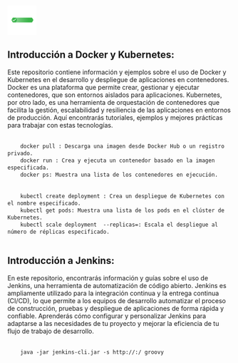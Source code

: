 <img src="styles/assets/img/banner-mybanner.png" width="65" alt="Banner"> 
<br>
<h2>Introducción a Docker y Kubernetes:</h2>
<p>
Este repositorio contiene información y ejemplos sobre el uso de Docker y Kubernetes en el desarrollo y despliegue de aplicaciones en contenedores. Docker es una plataforma que permite crear, gestionar y ejecutar contenedores, que son entornos aislados para aplicaciones. Kubernetes, por otro lado, es una herramienta de orquestación de contenedores que facilita la gestión, escalabilidad y resiliencia de las aplicaciones en entornos de producción. Aquí encontrarás tutoriales, ejemplos y mejores prácticas para trabajar con estas tecnologías.
<pre>
    <code>
    docker pull <imagen>: Descarga una imagen desde Docker Hub o un registro privado.
    docker run <imagen>: Crea y ejecuta un contenedor basado en la imagen especificada.
    docker ps: Muestra una lista de los contenedores en ejecución.
    </code>
    <code>
    kubectl create deployment <nombre>: Crea un despliegue de Kubernetes con el nombre especificado.
    kubectl get pods: Muestra una lista de los pods en el clúster de Kubernetes.
    kubectl scale deployment <nombre> --replicas=<número>: Escala el despliegue al número de réplicas especificado.
    </code>
</pre>
</p>

<h2>Introducción a Jenkins:</h2>
<p>
En este repositorio, encontrarás información y guías sobre el uso de Jenkins, una herramienta de automatización de código abierto. Jenkins es ampliamente utilizado para la integración continua y la entrega continua (CI/CD), lo que permite a los equipos de desarrollo automatizar el proceso de construcción, pruebas y despliegue de aplicaciones de forma rápida y confiable. Aprenderás cómo configurar y personalizar Jenkins para adaptarse a las necesidades de tu proyecto y mejorar la eficiencia de tu flujo de trabajo de desarrollo.
<pre>
    <code>
    java -jar jenkins-cli.jar -s http://<host>:<port>/ groovy <script>: Ejecuta un script Groovy en Jenkins mediante la CLI.
    java -jar jenkins-cli.jar -s http://<host>:<port>/ build <nombre-del-job>: Inicia una compilación del trabajo (job) especificado.
    java -jar jenkins-cli.jar -s http://<host>:<port>/ safe-restart: Realiza un reinicio seguro del servidor Jenkins.
    </code>
</pre>
</p>

<h2>Introducción a GitLab y Git:</h2>
<p>
Este repositorio contiene recursos para familiarizarte con GitLab y Git, dos herramientas esenciales en el desarrollo de software colaborativo. Git es un sistema de control de versiones distribuido que permite a los desarrolladores rastrear y gestionar cambios en el código de manera eficiente. GitLab, por otro lado, es una plataforma de gestión del ciclo de vida del desarrollo de software que integra Git y proporciona funcionalidades adicionales, como seguimiento de problemas, integración continua y despliegue automatizado. Aquí aprenderás a utilizar estas herramientas para facilitar la colaboración y el desarrollo ágil de software.
<pre>
    <code>
    git init: Inicializa un repositorio Git en el directorio actual.
    git add <archivo>: Agrega un archivo al área de preparación para el siguiente commit.
    git commit -m "Mensaje del commit": Crea un commit con los cambios en el área de preparación.
    --
    gitlab project create <nombre>: Crea un nuevo proyecto en GitLab.
    gitlab group create <nombre>: Crea un nuevo grupo de proyectos en GitLab.
    gitlab pipeline list: Muestra una lista de las pipelines (flujos de trabajo) en el proyecto actual.
    </code>
</pre>
</p>

<h2>Introducción a Terraform:</h2>
<p>
En este repositorio, encontrarás información y ejemplos sobre Terraform, una herramienta de infraestructura como código (IaC). Terraform permite definir y administrar infraestructuras de manera declarativa, lo que facilita la creación y el mantenimiento de recursos en la nube y en centros de datos locales. Aprenderás a utilizar Terraform para implementar infraestructuras complejas de manera eficiente y repetible, lo que te permitirá centrarte en el desarrollo de aplicaciones sin preocuparte por la configuración de la infraestructura.
<pre>
    <code>
    terraform init: Inicializa un directorio de trabajo de Terraform y descarga los proveedores necesarios.
    terraform plan: Muestra un plan detallado de los cambios que se aplicarán en la infraestructura.
    terraform apply: Aplica los cambios definidos en los archivos de configuración de Terraform.
    </code>
</pre>
</p>

<h2>Introducción a Jira:</h2>
<p>
En este repositorio, encontrarás información sobre Jira, una plataforma de gestión de proyectos y seguimiento de problemas. Jira es ampliamente utilizado en equipos de desarrollo y organizaciones para planificar y realizar un seguimiento de tareas, errores y mejoras en el desarrollo de software. Aquí aprenderás a utilizar Jira para gestionar eficientemente el flujo de trabajo de tu equipo, mejorar la colaboración y aumentar la productividad en tus proyectos.
</p>

<h2>Introducción a AWS Cloud:</h2>
<p>
En este repositorio, encontrarás información y ejemplos sobre AWS Cloud, la plataforma de servicios en la nube de Amazon. AWS ofrece una amplia gama de servicios para almacenamiento, cómputo, redes, bases de datos y mucho más. Aquí aprenderás a utilizar AWS para crear y desplegar aplicaciones y servicios en la nube de forma segura y escalable. Conocerás cómo aprovechar las capacidades de AWS para optimizar el rendimiento, la eficiencia y la confiabilidad de tus aplicaciones en la nube.
<pre>
    <code>
    aws ec2 describe-instances: Obtiene información sobre las instancias de EC2 en la cuenta de AWS.
    aws s3 ls: Lista los buckets de Amazon S3 en la cuenta de AWS.
    aws rds describe-db-instances: Obtiene información sobre las instancias de bases de datos RDS en la cuenta de AWS.
    </code>
</pre>
</p>

<img src="styles/assets/img/Introduccion.jpg" width="375" alt="Footer"> 